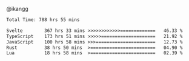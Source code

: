 @ikangg
<!--START_SECTION:waka-->

```txt
Total Time: 788 hrs 55 mins

Svelte        367 hrs 33 mins >>>>>>>>>>>>=============   46.33 %
TypeScript    173 hrs 51 mins >>>>>====================   21.92 %
JavaScript    100 hrs 58 mins >>>======================   12.73 %
Rust          38 hrs 50 mins  >========================   04.90 %
Lua           18 hrs 58 mins  >========================   02.39 %
```

<!--END_SECTION:waka-->
